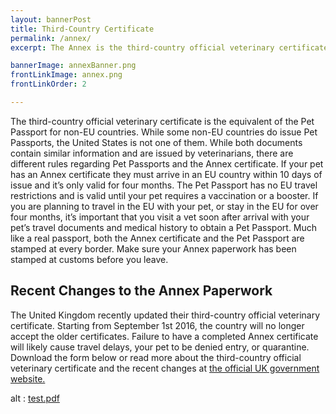 ```yaml
---
layout: bannerPost
title: Third-Country Certificate
permalink: /annex/
excerpt: The Annex is the third-country official veterinary certificate for the United States.  This article provides both the Annex IV for download as well as more information on the paperwork

bannerImage: annexBanner.png
frontLinkImage: annex.png
frontLinkOrder: 2

---
```


The third-country official veterinary certificate is the equivalent of the Pet Passport for non-EU countries.  While some non-EU countries do issue Pet Passports, the United States is not one of them.  While both documents contain similar information and are issued by veterinarians, there are different rules regarding Pet Passports and the Annex certificate.  If your pet has an Annex certificate they must arrive in an EU country within 10 days of issue and it’s only valid for four months.  The Pet Passport has no EU travel restrictions and is valid until your pet requires a vaccination or a booster.  If you are planning to travel in the EU with your pet, or stay in the EU for over four months, it’s important that you visit a vet soon after arrival with your pet’s travel documents and medical history to obtain a Pet Passport.  Much like a real passport, both the Annex certificate and the Pet Passport are stamped at every border.  Make sure your Annex paperwork has been stamped at customs before you leave. 

<h2>Recent Changes to the Annex Paperwork</h2>

The United Kingdom recently updated their third-country official veterinary certificate.  Starting from September 1st 2016, the country will no longer accept the older certificates.  Failure to have a completed Annex certificate will likely cause travel delays, your pet to be denied entry, or quarantine.  Download the form below or read more about the third-country official veterinary certificate and the recent changes at <a href="https://www.gov.uk/government/publications/pet-travel-certificate-for-movement-of-dogs-cats-and-ferrets-from-third-countries">the official UK government website.</a>  

<div>
<object data="/assets/pdf/animal_health_certificate.pdf" type="application/pdf" width="600" height="700">
alt : <a href="/assets/pdf/animal_health_certificatex.pdf">test.pdf</a>
</object>
</div> 



